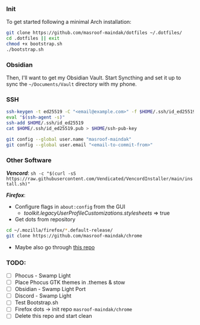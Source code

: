 ### Init

To get started following a minimal Arch installation:

```bash
git clone https://github.com/masroof-maindak/dotfiles ~/.dotfiles/
cd .dotfiles || exit
chmod +x bootstrap.sh
./bootstrap.sh
```

### Obsidian

Then, I'll want to get my Obsidian Vault. Start Syncthing and set it up to sync the `~/Documents/Vault` directory with my phone.

### SSH

```bash
ssh-keygen -t ed25519 -C "<email@example.com>" -f $HOME/.ssh/id_ed25519 -N "<passphrase - empty possible>"
eval "$(ssh-agent -s)"
ssh-add $HOME/.ssh/id_ed25519
cat $HOME/.ssh/id_ed25519.pub > $HOME/ssh-pub-key

git config --global user.name "masroof-maindak"
git config --global user.email "<email-to-commit-from>"
```

### Other Software

***Vencord***: `sh -c "$(curl -sS https://raw.githubusercontent.com/Vendicated/VencordInstaller/main/install.sh)"`

***Firefox***:
- Configure flags in `about:config` from the GUI
    - _toolkit.legacyUserProfileCustomizations.stylesheets_ => true
- Get dots from repository
```bash
cd ~/.mozilla/firefox/*.default-release/
git clone https://github.com/masroof-maindak/chrome
```
- Maybe also go through [this repo](https://github.com/SpitFire-666/Firefox-Stuff)

### TODO:

- [ ] Phocus - Swamp Light
- [ ] Place Phocus GTK themes in .themes & stow
- [ ] Obsidian - Swamp Light Port
- [ ] Discord - Swamp Light
- [ ] Test Bootstrap.sh
- [ ] Firefox dots -> init repo `masroof-maindak/chrome`
- [ ] Delete this repo and start clean
